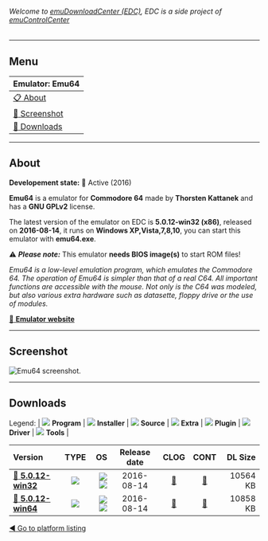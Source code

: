 ###### Welcome to [emuDownloadCenter (EDC)](https://github.com/PhoenixInteractiveNL/emuDownloadCenter/wiki/), EDC is a side project of [emuControlCenter](https://github.com/PhoenixInteractiveNL/emuControlCenter/wiki/)
***
## Menu
| **Emulator: Emu64** |
|:---------|
| [:clipboard: About](#about) |
| [:sunrise: Screenshot](#screenshot) |
| [:floppy_disk: Downloads](#downloads) |
***
## About
**Developement state:** :large_blue_circle: Active (2016)

**Emu64** is a emulator for **Commodore 64** made by **Thorsten Kattanek** and has a **GNU GPLv2** license.

The latest version of the emulator on EDC is **5.0.12-win32 (x86)**, released on **2016-08-14**, it runs on **Windows XP,Vista,7,8,10**, you can start this emulator with **emu64.exe**.

:warning: _**Please note:**_ This emulator **needs BIOS image(s)** to start ROM files!

_Emu64 is a low-level emulation program, which emulates the Commodore 64. The operation of Emu64 is simpler than that of a real C64. All important functions are accessible with the mouse. Not only is the C64 was modeled, but also various extra hardware such as datasette, floppy drive or the use of modules._

[:link: **Emulator website**](http://www.emu64-projekt.de/)
***
## Screenshot
![](https://raw.githubusercontent.com/PhoenixInteractiveNL/emuDownloadCenter/master/hooks/emu64/emulator_screen_01.jpg "Emu64 screenshot.")
***
## Downloads
Legend:
| ![](https://raw.githubusercontent.com/wiki/PhoenixInteractiveNL/emuDownloadCenter/images_misc/icon_program_24.png) **Program** | 
![](https://raw.githubusercontent.com/wiki/PhoenixInteractiveNL/emuDownloadCenter/images_misc/icon_installer_24.png) **Installer** | 
![](https://raw.githubusercontent.com/wiki/PhoenixInteractiveNL/emuDownloadCenter/images_misc/icon_source_code_24.png) **Source** | 
![](https://raw.githubusercontent.com/wiki/PhoenixInteractiveNL/emuDownloadCenter/images_misc/icon_extra_24.png) **Extra** | 
![](https://raw.githubusercontent.com/wiki/PhoenixInteractiveNL/emuDownloadCenter/images_misc/icon_plugin_24.png) **Plugin** | 
![](https://raw.githubusercontent.com/wiki/PhoenixInteractiveNL/emuDownloadCenter/images_misc/icon_driver_24.png) **Driver** | 
![](https://raw.githubusercontent.com/wiki/PhoenixInteractiveNL/emuDownloadCenter/images_misc/icon_tools_24.png) **Tools** | 
 
| Version | TYPE | OS | Release date | CLOG | CONT | DL Size |
|:--------|:----:|---:|:------------:|:----:|:----:|--------:|
| [:floppy_disk: **5.0.12-win32**](https://github.com/PhoenixInteractiveNL/edc-repo0002/raw/master/emu64/5.0.12-win32.7z) | ![](https://raw.githubusercontent.com/wiki/PhoenixInteractiveNL/emuDownloadCenter/images_misc/icon_program_24.png) | ![](https://raw.githubusercontent.com/wiki/PhoenixInteractiveNL/emuDownloadCenter/images_misc/logo_windows_24.png)![](https://raw.githubusercontent.com/wiki/PhoenixInteractiveNL/emuDownloadCenter/images_misc/icon_32-bit_24.png) | 2016-08-14 | [:page_facing_up:](https://github.com/PhoenixInteractiveNL/edc-repo0002/blob/master/emu64/5.0.12-win32_changelog.txt) | [:mag_right:](https://github.com/PhoenixInteractiveNL/edc-repo0002/blob/master/emu64/5.0.12-win32_contents.txt) | 10564 KB |
| [:floppy_disk: **5.0.12-win64**](https://github.com/PhoenixInteractiveNL/edc-repo0002/raw/master/emu64/5.0.12-win64.7z) | ![](https://raw.githubusercontent.com/wiki/PhoenixInteractiveNL/emuDownloadCenter/images_misc/icon_program_24.png) | ![](https://raw.githubusercontent.com/wiki/PhoenixInteractiveNL/emuDownloadCenter/images_misc/logo_windows_24.png)![](https://raw.githubusercontent.com/wiki/PhoenixInteractiveNL/emuDownloadCenter/images_misc/icon_64-bit_24.png) | 2016-08-14 | [:page_facing_up:](https://github.com/PhoenixInteractiveNL/edc-repo0002/blob/master/emu64/5.0.12-win64_changelog.txt) | [:mag_right:](https://github.com/PhoenixInteractiveNL/edc-repo0002/blob/master/emu64/5.0.12-win64_contents.txt) | 10858 KB |

[:arrow_backward: Go to platform listing](https://github.com/PhoenixInteractiveNL/emuDownloadCenter/wiki/EDC-Platform-List)
